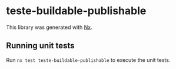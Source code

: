 # teste-buildable-publishable

This library was generated with [Nx](https://nx.dev).

## Running unit tests

Run `nx test teste-buildable-publishable` to execute the unit tests.
